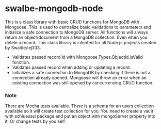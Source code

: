 # swalbe-mongodb-node

This is a class library with basic CRUD functions for MongoDB with Mongoose. This is used to centralize basic validations to parameters and initialize a safe connection to MongoDB server. All functions will always return an object/document from a MongoDB collection. Even when you delete a record. This class library is intented for all Node.js projects created by Swalbe/lej333. 

- Validates passed record id with Mongoose.Types.ObjectId.isValid function.
- Validates passed record when adding or updating a record.
- Initializes a safe connection to MongoDB by checking if there is not a connection already opened. Mongoose will throw an error when an existing connection was still opened by concurrencing CRUD function.

### Note
There are Mocha tests available. There is a schema for an users collection available so it will create test collection for you. You need to create a vault with schluessel package and put an object with mongoServer property into it. Or change tests by you self.

